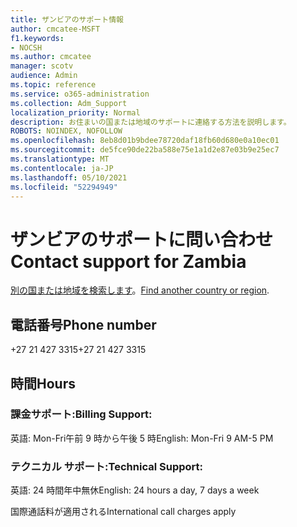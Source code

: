 ```yaml
---
title: ザンビアのサポート情報
author: cmcatee-MSFT
f1.keywords:
- NOCSH
ms.author: cmcatee
manager: scotv
audience: Admin
ms.topic: reference
ms.service: o365-administration
ms.collection: Adm_Support
localization_priority: Normal
description: お住まいの国または地域のサポートに連絡する方法を説明します。
ROBOTS: NOINDEX, NOFOLLOW
ms.openlocfilehash: 8eb8d01b9bdee78720daf18fb60d680e0a10ec01
ms.sourcegitcommit: de5fce90de22ba588e75e1a1d2e87e03b9e25ec7
ms.translationtype: MT
ms.contentlocale: ja-JP
ms.lasthandoff: 05/10/2021
ms.locfileid: "52294949"
---
```

# <a name="contact-support-for-zambia"></a><span data-ttu-id="fe9fc-103">ザンビアのサポートに問い合わせ</span><span class="sxs-lookup"><span data-stu-id="fe9fc-103">Contact support for Zambia</span></span>

<span data-ttu-id="fe9fc-104">[別の国または地域を検索します](../../business-video/get-help-support.md)。</span><span class="sxs-lookup"><span data-stu-id="fe9fc-104">[Find another country or region](../../business-video/get-help-support.md).</span></span>

## <a name="phone-number"></a><span data-ttu-id="fe9fc-105">電話番号</span><span class="sxs-lookup"><span data-stu-id="fe9fc-105">Phone number</span></span>
<span data-ttu-id="fe9fc-106">+27 21 427 3315</span><span class="sxs-lookup"><span data-stu-id="fe9fc-106">+27 21 427 3315</span></span>

## <a name="hours"></a><span data-ttu-id="fe9fc-107">時間</span><span class="sxs-lookup"><span data-stu-id="fe9fc-107">Hours</span></span>
### <a name="billing-support"></a><span data-ttu-id="fe9fc-108">課金サポート:</span><span class="sxs-lookup"><span data-stu-id="fe9fc-108">Billing Support:</span></span>

<span data-ttu-id="fe9fc-109">英語: Mon-Fri午前 9 時から午後 5 時</span><span class="sxs-lookup"><span data-stu-id="fe9fc-109">English: Mon-Fri 9 AM-5 PM</span></span>

### <a name="technical-support"></a><span data-ttu-id="fe9fc-110">テクニカル サポート:</span><span class="sxs-lookup"><span data-stu-id="fe9fc-110">Technical Support:</span></span>

<span data-ttu-id="fe9fc-111">英語: 24 時間年中無休</span><span class="sxs-lookup"><span data-stu-id="fe9fc-111">English: 24 hours a day, 7 days a week</span></span>

<span data-ttu-id="fe9fc-112">国際通話料が適用される</span><span class="sxs-lookup"><span data-stu-id="fe9fc-112">International call charges apply</span></span>
